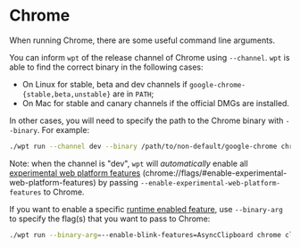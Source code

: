 # Chrome

When running Chrome, there are some useful command line arguments.

You can inform `wpt` of the release channel of Chrome using `--channel`.
`wpt` is able to find the correct binary in the following cases:
* On Linux for stable, beta and dev channels if
  `google-chrome-{stable,beta,unstable}` are in `PATH`;
* On Mac for stable and canary channels if the official DMGs are installed.

In other cases, you will need to specify the path to the Chrome binary with
`--binary`. For example:

```bash
./wpt run --channel dev --binary /path/to/non-default/google-chrome chrome
```

Note: when the channel is "dev", `wpt` will *automatically* enable all
[experimental web platform features][1]
(chrome://flags/#enable-experimental-web-platform-features) by passing
`--enable-experimental-web-platform-features` to Chrome.

If you want to enable a specific [runtime enabled feature][1], use
`--binary-arg` to specify the flag(s) that you want to pass to Chrome:

```bash
./wpt run --binary-arg=--enable-blink-features=AsyncClipboard chrome clipboard-apis/
```

[1]: https://chromium.googlesource.com/chromium/src/+/master/third_party/blink/renderer/platform/RuntimeEnabledFeatures.md
